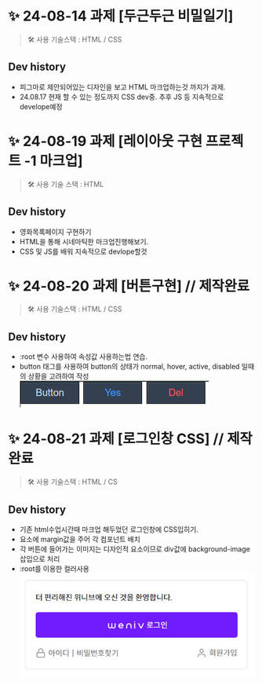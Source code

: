 # ✨ 24-08-14 과제 [두근두근 비밀일기]
> 🛠 사용 기술스택 : HTML / CSS
## Dev history
- 피그마로 제안되어있는 디자인을 보고 HTML 마크업하는것 까지가 과제.
- 24.08.17 현재 할 수 있는 정도까지 CSS dev중. 추후 JS 등 지속적으로 develope예정

# ✨ 24-08-19 과제 [레이아웃 구현 프로젝트 -1 마크업]
> 🛠 사용 기술 스택 : HTML
## Dev history
- 영화목록페이지 구현하기
- HTML을 통해 시네마틱한 마크업진행해보기.
- CSS 및 JS를 배워 지속적으로 devlope할것

# ✨ 24-08-20 과제 [버튼구현] // 제작완료
>  🛠 사용 기술스택 : HTML / CSS
## Dev history
- :root 변수 사용하여 속성값 사용하는법 연습.
- button 태그를 사용하여 button의 상태가 normal, hover, active, disabled 일때의 상황을 고려하여 작성
![완성이미지](image-1.png)

# ✨ 24-08-21 과제 [로그인창 CSS] // 제작완료
> 🛠 사용 기술스택 : HTML / CS
## Dev history
- 기존 html수업시간때 마크업 해두었던 로그인창에 CSS입히기.
- 요소에 margin값을 주어 각 컴포넌트 배치
- 각 버튼에 들어가는 이미지는 디자인적 요소이므로 div값에 background-image삽입으로 처리
- :root를 이용한 컬러사용
![완성이미지](image.png)